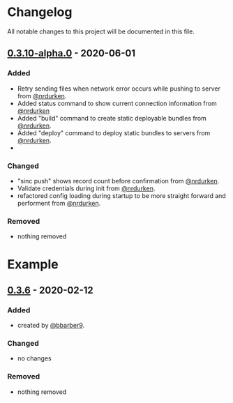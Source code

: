 # Changelog

All notable changes to this project will be documented in this file.

## [0.3.10-alpha.0] - 2020-06-01

### Added

- Retry sending files when network error occurs while pushing to server from [@nrdurken].
- Added status command to show current connection information from [@nrdurken]
- Added "build" command to create static deployable bundles from [@nrdurken].
- Added "deploy" command to deploy static bundles to servers from [@nrdurken].
-

### Changed

- "sinc push" shows record count before confirmation from [@nrdurken].
- Validate credentials during init from [@nrdurken].
- refactored config loading during startup to be more straight forward and performent from [@nrdurken].

### Removed

- nothing removed

# Example

## [0.3.6] - 2020-02-12

### Added

- created by [@bbarber9](https://github.com/bbarber9).

### Changed

- no changes

### Removed

- nothing removed

[0.3.6]: https://github.com/nuvolo/
[0.3.10-alpha.0]: https://github.com/nuvolo/sincronia/releases/tag/v0.3.10-alpha.0
[@nrdurken]: https://github.com/nrdurken
